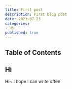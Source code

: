 ```yaml
---
title: First post
description: First blog post
date: 2023-07-23
categories:
- Hi
published: true
---
```

<script>
  import { Smile } from "lucide-svelte";
</script>


## Table of Contents

## Hi
Hi~ I hope I can write often

<Smile/>
